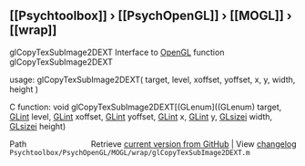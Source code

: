 ## [[Psychtoolbox]] &#8250; [[PsychOpenGL]] &#8250; [[MOGL]] &#8250; [[wrap]]

glCopyTexSubImage2DEXT  Interface to [OpenGL](OpenGL) function glCopyTexSubImage2DEXT  
  
usage:  glCopyTexSubImage2DEXT( target, level, xoffset, yoffset, x, y, width, height )  
  
C function:  void glCopyTexSubImage2DEXT[(GLenum]((GLenum) target, [GLint](GLint) level, [GLint](GLint) xoffset, [GLint](GLint) yoffset, [GLint](GLint) x, [GLint](GLint) y, [GLsizei](GLsizei) width, [GLsizei](GLsizei) height)  




<div class="code_header" style="text-align:right;">
  <span style="float:left;">Path&nbsp;&nbsp;</span> <span class="counter">Retrieve <a href=
  "https://raw.github.com/Psychtoolbox-3/Psychtoolbox-3/beta/Psychtoolbox/PsychOpenGL/MOGL/wrap/glCopyTexSubImage2DEXT.m">current version from GitHub</a> | View <a href=
  "https://github.com/Psychtoolbox-3/Psychtoolbox-3/commits/beta/Psychtoolbox/PsychOpenGL/MOGL/wrap/glCopyTexSubImage2DEXT.m">changelog</a></span>
</div>
<div class="code">
  <code>Psychtoolbox/PsychOpenGL/MOGL/wrap/glCopyTexSubImage2DEXT.m</code>
</div>

